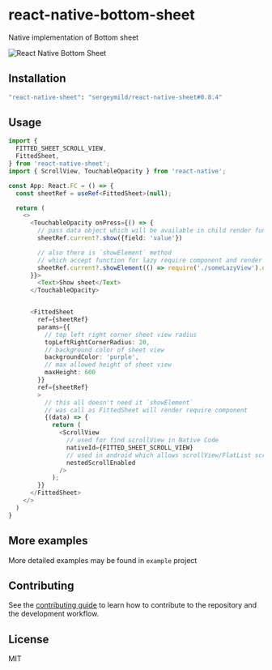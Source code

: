 # react-native-bottom-sheet

Native implementation of Bottom sheet

![React Native Bottom Sheet](./preview.gif)

## Installation

```sh
"react-native-sheet": "sergeymild/react-native-sheet#0.8.4"
```

## Usage

```typescript
import {
  FITTED_SHEET_SCROLL_VIEW,
  FittedSheet,
} from 'react-native-sheet';
import { ScrollView, TouchableOpacity } from 'react-native';

const App: React.FC = () => {
  const sheetRef = useRef<FittedSheet>(null);

  return (
    <>
      <TouchableOpacity onPress={() => {
        // pass data object which will be available in child render function
        sheetRef.current?.show({field: 'value'})

        // also there is `showElement` method
        // which accept function for lazy require component and render it
        sheetRef.current?.showElement(() => require('./someLazyView').default, {field: 'value'})
      }}>
        <Text>Show sheet</Text>
      </TouchableOpacity>


      <FittedSheet
        ref={sheetRef}
        params={{
          // top left right corner sheet view radius
          topLeftRightCornerRadius: 20,
          // background color of sheet view
          backgroundColor: 'purple',
          // max allowed height of sheet view
          maxHeight: 600
        }}
        ref={sheetRef}
        >
          // this all doesn't need it `showElement`
          // was call as FittedSheet will render require component
          {(data) => {
            return (
              <ScrollView
                // used for find scrollView in Native Code
                nativeId={FITTED_SHEET_SCROLL_VIEW}
                // used in android which allows scrollView/FlatList scroll
                nestedScrollEnabled
              />
            );
        }}
      </FittedSheet>
    </>
  )
}
```

## More examples
More detailed examples may be found in `example` project


## Contributing

See the [contributing guide](CONTRIBUTING.md) to learn how to contribute to the repository and the development workflow.

## License

MIT
